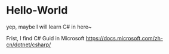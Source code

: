 # Hello-World

yep, maybe I will learn C# in here~

Frist, I find C# Guid in Microsoft
  https://docs.microsoft.com/zh-cn/dotnet/csharp/
